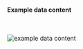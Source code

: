 <h4>Example data content</h4>
<br>

<img src="specialty-rx-provider-organization-1.png" alt="example data content"/><br><br>